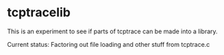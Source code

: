 tcptracelib
===========
This is an experiment to see if parts of tcptrace can be made into a
library.

Current status: Factoring out file loading and other stuff from tcptrace.c


